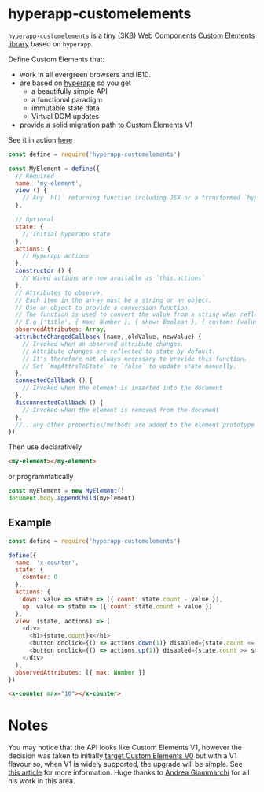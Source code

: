 # hyperapp-customelements

`hyperapp-customelements` is a tiny (3KB) Web Components [Custom Elements library](#custom-elements) based on `hyperapp`.

Define Custom Elements that:

- work in all evergreen browsers and IE10.
- are based on [hyperapp](https://github.com/hyperapp/hyperapp) so you get
  - a beautifully simple API
  - a functional paradigm
  - immutable state data
  - Virtual DOM updates
- provide a solid migration path to Custom Elements V1

See it in action [here](https://davidjamesstone.github.io/hyperapp-customelements/)

```js
const define = require('hyperapp-customelements')

const MyElement = define({
  // Required
  name: 'my-element',
  view () {
    // Any `h()` returning function including JSX or a transformed `hyperviews` template
  },

  // Optional
  state: {
    // Initial hyperapp state
  },
  actions: {
    // Hyperapp actions
  },
  constructor () {
    // Wired actions are now available as `this.actions`
  },
  // Attributes to observe.
  // Each item in the array must be a string or an object.
  // Use an object to provide a conversion function.
  // The function is used to convert the value from a string when reflecting to state
  // E.g ['title', { max: Number }, { show: Boolean }, { custom: (value) => {...} }, 'another']
  observedAttributes: Array,
  attributeChangedCallback (name, oldValue, newValue) {
    // Invoked when an observed attribute changes.
    // Attribute changes are reflected to state by default.
    // It's therefore not always necessary to provide this function.
    // Set `mapAttrsToState` to `false` to update state manually.
  },
  connectedCallback () {
    // Invoked when the element is inserted into the document
  },
  disconnectedCallback () {
    // Invoked when the element is removed from the document
  },
  //...any other properties/methods are added to the element prototype
})
```

Then use declaratively

```html
<my-element></my-element>
```

or programmatically

```js
const myElement = new MyElement()
document.body.appendChild(myElement)
```

## Example

```js
const define = require('hyperapp-customelements')

define({
  name: 'x-counter',
  state: {
    counter: 0
  },
  actions: {
    down: value => state => ({ count: state.count - value }),
    up: value => state => ({ count: state.count + value })
  },
  view: (state, actions) => (
    <div>
      <h1>{state.count}x</h1>
      <button onclick={() => actions.down(1)} disabled={state.count <= 0}>ー</button>
      <button onclick={() => actions.up(1)} disabled={state.count >= state.max}>＋</button>
    </div>
  ),
  observedAttributes: [{ max: Number }]
})
```

```html
<x-counter max="10"></x-counter>
```
# Notes

You may notice that the API looks like Custom Elements V1, however the decision was taken to 
initially [target Custom Elements V0](https://github.com/WebReflection/ce-v0) but with a V1 flavour so, when V1 is widely supported, the upgrade will be simple. See [this article](https://medium.com/@WebReflection/a-custom-elements-v0-grampafill-dc1319420e9b) for more information. Huge thanks to [Andrea Giammarchi](https://github.com/WebReflection) for all his work in this area.

